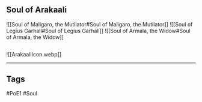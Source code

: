 ## Soul of Arakaali
![[Soul of Maligaro, the Mutilator#Soul of Maligaro, the Mutilator]]
![[Soul of Legius Garhall#Soul of Legius Garhall]]
![[Soul of Armala, the Widow#Soul of Armala, the Widow]]

##
![[ArakaaliIcon.webp]]

---
## Tags
#PoE1 
#Soul